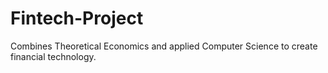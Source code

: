# Fintech-Project
Combines Theoretical Economics and applied Computer Science to create financial technology.
